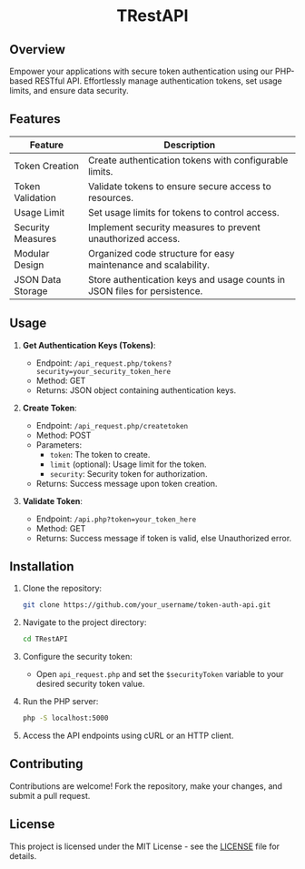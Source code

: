 
<div align="center">
  <h1>TRestAPI</h1>
</div>

## Overview

Empower your applications with secure token authentication using our PHP-based RESTful API. Effortlessly manage authentication tokens, set usage limits, and ensure data security.

## Features

| Feature            | Description                                                                                     |
|--------------------|-------------------------------------------------------------------------------------------------|
| Token Creation     | Create authentication tokens with configurable limits.                                          |
| Token Validation   | Validate tokens to ensure secure access to resources.                                            |
| Usage Limit        | Set usage limits for tokens to control access.                                                    |
| Security Measures  | Implement security measures to prevent unauthorized access.                                       |
| Modular Design     | Organized code structure for easy maintenance and scalability.                                    |
| JSON Data Storage  | Store authentication keys and usage counts in JSON files for persistence.                        |

## Usage

1. **Get Authentication Keys (Tokens)**:
   - Endpoint: `/api_request.php/tokens?security=your_security_token_here`
   - Method: GET
   - Returns: JSON object containing authentication keys.

2. **Create Token**:
   - Endpoint: `/api_request.php/createtoken`
   - Method: POST
   - Parameters:
     - `token`: The token to create.
     - `limit` (optional): Usage limit for the token.
     - `security`: Security token for authorization.
   - Returns: Success message upon token creation.

3. **Validate Token**:
   - Endpoint: `/api.php?token=your_token_here`
   - Method: GET
   - Returns: Success message if token is valid, else Unauthorized error.

## Installation

1. Clone the repository:
   ```bash
   git clone https://github.com/your_username/token-auth-api.git
   ```

2. Navigate to the project directory:
   ```bash
   cd TRestAPI
   ```

3. Configure the security token:
   - Open `api_request.php` and set the `$securityToken` variable to your desired security token value.

4. Run the PHP server:
   ```bash
   php -S localhost:5000
   ```

5. Access the API endpoints using cURL or an HTTP client.

## Contributing

Contributions are welcome! Fork the repository, make your changes, and submit a pull request.

## License

This project is licensed under the MIT License - see the [LICENSE](LICENSE) file for details.
